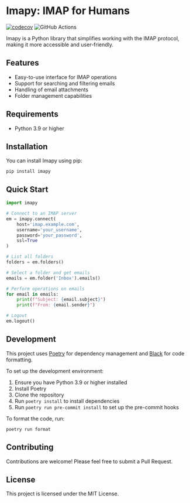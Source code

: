 # Imapy: IMAP for Humans

[![codecov](https://codecov.io/github/vladimarius/imapy/branch/master/graph/badge.svg?token=cumYUAsSjO)](https://codecov.io/github/vladimarius/imapy)
![GitHub Actions](https://github.com/vladimarius/imapy/actions/workflows/python-package.yml/badge.svg)


Imapy is a Python library that simplifies working with the IMAP protocol, making it more accessible and user-friendly.

## Features

- Easy-to-use interface for IMAP operations
- Support for searching and filtering emails
- Handling of email attachments
- Folder management capabilities

## Requirements

- Python 3.9 or higher

## Installation

You can install Imapy using pip:

```
pip install imapy
```

## Quick Start

```python
import imapy

# Connect to an IMAP server
em = imapy.connect(
    host='imap.example.com',
    username='your_username',
    password='your_password',
    ssl=True
)

# List all folders
folders = em.folders()

# Select a folder and get emails
emails = em.folder('Inbox').emails()

# Perform operations on emails
for email in emails:
    print(f"Subject: {email.subject}")
    print(f"From: {email.sender}")

# Logout
em.logout()
```


## Development

This project uses [Poetry](https://python-poetry.org/) for dependency management and [Black](https://github.com/psf/black) for code formatting.

To set up the development environment:

1. Ensure you have Python 3.9 or higher installed
2. Install Poetry
3. Clone the repository
4. Run `poetry install` to install dependencies
5. Run `poetry run pre-commit install` to set up the pre-commit hooks

To format the code, run:

```
poetry run format
```

## Contributing

Contributions are welcome! Please feel free to submit a Pull Request.

## License

This project is licensed under the MIT License.
